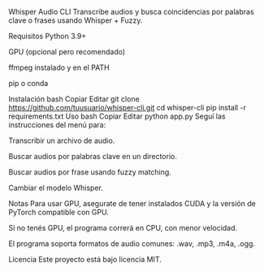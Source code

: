 Whisper Audio CLI
Transcribe audios y busca coincidencias por palabras clave o frases usando Whisper + Fuzzy.

Requisitos
Python 3.9+

GPU (opcional pero recomendado)

ffmpeg instalado y en el PATH

pip o conda

Instalación
bash
Copiar
Editar
git clone https://github.com/tuusuario/whisper-cli.git
cd whisper-cli
pip install -r requirements.txt
Uso
bash
Copiar
Editar
python app.py
Seguí las instrucciones del menú para:

Transcribir un archivo de audio.

Buscar audios por palabras clave en un directorio.

Buscar audios por frase usando fuzzy matching.

Cambiar el modelo Whisper.

Notas
Para usar GPU, asegurate de tener instalados CUDA y la versión de PyTorch compatible con GPU.

Si no tenés GPU, el programa correrá en CPU, con menor velocidad.

El programa soporta formatos de audio comunes: .wav, .mp3, .m4a, .ogg.

Licencia
Este proyecto está bajo licencia MIT.
